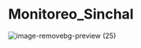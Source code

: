 # Monitoreo_Sinchal
![image-removebg-preview (25)](https://github.com/JordanyPonce/Monitoreo_Sinchal/assets/123854184/dea8ccd7-485d-4eee-923a-1feb5c25d8e7)
